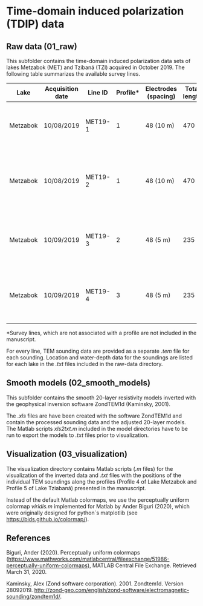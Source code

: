 # Time-domain induced polarization (TDIP) data

## Raw data (01_raw)
This subfolder contains the time-domain induced polarization data sets of lakes Metzabok (MET) and Tzibaná (TZI) acquired in October 2019. The following table summarizes the available survey lines.

| Lake | Acquisition date | Line ID | Profile* | Electrodes (spacing) | Total length | Remarks |
| --- | --- | --- | --- | --- | --- | --- |
| Metzabok | 10/08/2019  | MET19-1 | 1 | 48 (10 m) | 470 m | DD (TDIP) and We (ERT), starting from the northern shore |
| Metzabok | 10/08/2019  | MET19-2 | 1 | 48 (10 m) | 470 m | DD (TDIP) and We (ERT), roll along, overlap 24 electrodes with MET19-1 |
| Metzabok | 10/09/2019  | MET19-3 | 2 | 48 (5 m) | 235 m | DD (TDIP) and We (ERT), parallel to MET19-2, shifted 10 m East |
| Metzabok | 10/09/2019  | MET19-4 | 3 | 48 (5 m) | 235 m | DD (TDIP) and We (ERT), perpendicular to MET19-3, centred at residual pond |


*Survey lines, which are not associated with a profile are not included in the manuscript.


For every line, TEM sounding data are provided as a separate *.tem* file for each sounding. Location and water-depth data for the soundings are listed for each lake in the *.txt* files included in the raw-data directory. 

## Smooth models (02_smooth_models)
This subfolder contains the smooth 20-layer resistivity models inverted with the geophysical inversion software ZondTEM1d (Kaminsky, 2001).

The *.xls* files are have been created with the software ZondTEM1d and contain the processed sounding data and the adjusted 20-layer models. The Matlab scripts *xls2txt.m* included in the model directories have to be run to export the models to *.txt* files prior to visualization.

## Visualization (03_visualization)
The visualization directory contains Matlab scripts (*.m* files) for the visualization of the inverted data and *.txt* files with the positions of the individual TEM soundings along the profiles (Profile 4 of Lake Metzabok and Profile 5 of Lake Tziabaná) presented in the manuscript.

Instead of the default Matlab colormaps, we use the perceptually uniform colormap *viridis.m* implemented for Matlab by Ander Biguri (2020), which were originally designed for python´s matplotlib (see  https://bids.github.io/colormap/).

## References
Biguri, Ander (2020). Perceptually uniform colormaps (https://www.mathworks.com/matlabcentral/fileexchange/51986-perceptually-uniform-colormaps), MATLAB Central File Exchange. Retrieved March 31, 2020.

Kaminsky, Alex (Zond software corporation). 2001. Zondtem1d. Version 28092019. http://zond-geo.com/english/zond-software/electromagnetic-sounding/zondtem1d/.
